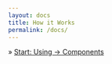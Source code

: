 ```yaml
---
layout: docs
title: How it Works
permalink: /docs/
---
```


&raquo; [Start: Using -> Components](/docs/components/)

